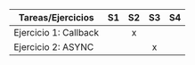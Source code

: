 | Tareas/Ejercicios                   | S1 | S2 | S3 | S4 |
|-------------------------------------|:----:|:----:|:----:|:----:|
| Ejercicio 1: Callback                   |    |  x  |    |    |
| Ejercicio 2: ASYNC      |    |    |x    |    |